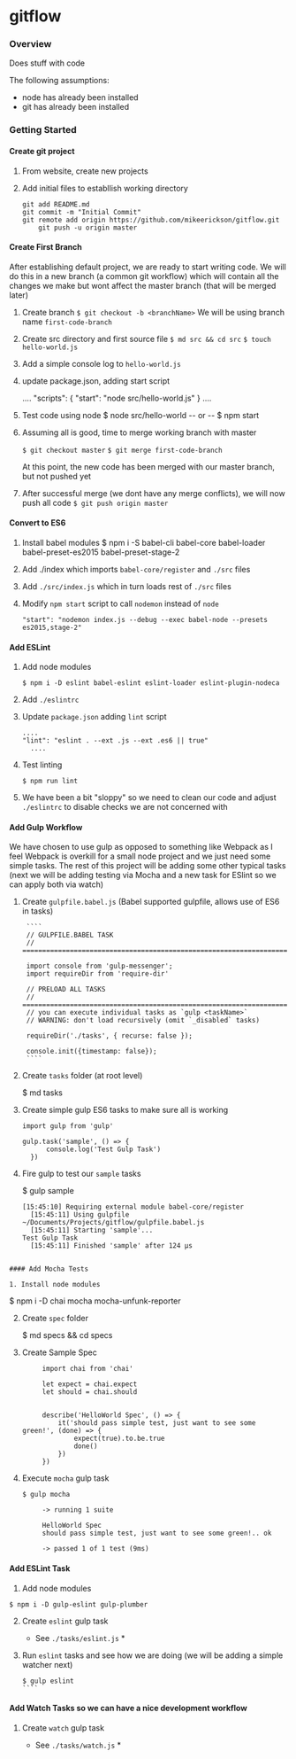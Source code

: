 # gitflow

### Overview
Does stuff with code

The following assumptions:

- node has already been installed
- git has already been installed

### Getting Started


#### Create git project

1. From website, create new projects

2. Add initial files to establlish working directory

	````
	git add README.md
	git commit -m "Initial Commit"
	git remote add origin https://github.com/mikeerickson/gitflow.git
		git push -u origin master
	````

#### Create First Branch

After establishing default project, we are ready to start writing code. We will do this in a new branch (a common git workflow) which will contain all the changes we make but wont affect the master branch (that will be merged later)

1. Create branch
   `$ git checkout -b <branchName>`
   We will be using branch name `first-code-branch`

2. Create src directory and first source file
   `$ md src && cd src`
   `$ touch hello-world.js`

3. Add a simple console log to `hello-world.js`

4. update package.json, adding start script

	....
  "scripts": {
	  "start": "node src/hello-world.js"
  }
  ....

5. Test code using node
   $ node src/hello-world
   -- or --
   $ npm start

6. Assuming all is good, time to merge working branch with master

   `$ git checkout master`
   `$ git merge first-code-branch`

   At this point, the new code has been merged with our master branch, but not pushed yet

7. After successful merge (we dont have any merge conflicts), we will now push all code
   `$ git push origin master`

#### Convert to ES6

1. Install babel modules
   $ npm i -S babel-cli babel-core babel-loader babel-preset-es2015 babel-preset-stage-2

2. Add ./index which imports `babel-core/register` and `./src` files

3. Add `./src/index.js` which in turn loads rest of `./src` files

4. Modify `npm start` script to call `nodemon` instead of `node`

   ````
   "start": "nodemon index.js --debug --exec babel-node --presets es2015,stage-2"
   ````

#### Add ESLint

1. Add node modules
   ````
   $ npm i -D eslint babel-eslint eslint-loader eslint-plugin-nodeca
   ````

2. Add `./eslintrc` 

3. Update `package.json` adding `lint` script 
   ````
   ....
   "lint": "eslint . --ext .js --ext .es6 || true"
	 ....
   ````

4. Test linting
   ````
   $ npm run lint
   ````

5. We have been a bit "sloppy" so we need to clean our code and adjust `./eslintrc` to disable checks we are not concerned with

#### Add Gulp Workflow

We have chosen to use gulp as opposed to something like Webpack as I feel Webpack is overkill for a small node project and we just need some simple tasks. The rest of this project will be adding some other typical tasks (next we will be adding testing via Mocha and a new task for ESlint so we can apply both via watch)

1. Create `gulpfile.babel.js` (Babel supported gulpfile, allows use of ES6 in tasks)

		````
		// GULPFILE.BABEL TASK
		// =============================================================================
		
		import console from 'gulp-messenger';
		import requireDir from 'require-dir'
		
		// PRELOAD ALL TASKS
		// =============================================================================
		// you can execute individual tasks as `gulp <taskName>`
		// WARNING: don't load recursively (omit `_disabled` tasks)
		
		requireDir('./tasks', { recurse: false });
		
		console.init({timestamp: false});
		````
2. Create `tasks` folder (at root level)

   $ md tasks

3. Create simple gulp ES6 tasks to make sure all is working

   ````
   import gulp from 'gulp'

   gulp.task('sample', () => {
		 console.log('Test Gulp Task')
	 })
   ````

4. Fire gulp to test our `sample` tasks

   $ gulp sample

   ````
   [15:45:10] Requiring external module babel-core/register
	 [15:45:11] Using gulpfile ~/Documents/Projects/gitflow/gulpfile.babel.js
	 [15:45:11] Starting 'sample'...
   Test Gulp Task
	 [15:45:11] Finished 'sample' after 124 μs
  ````

#### Add Mocha Tests

1. Install node modules
   ````
   $ npm i -D chai mocha mocha-unfunk-reporter

2. Create `spec` folder

   $ md specs && cd specs

3. Create Sample Spec

   ````
		import chai from 'chai'
		
		let expect = chai.expect
		let should = chai.should
		
		
		describe('HelloWorld Spec', () => {
			it('should pass simple test, just want to see some green!', (done) => {
				expect(true).to.be.true
				done()
			})
		})
   ````

4. Execute `mocha` gulp task

   ````
   $ gulp mocha

		-> running 1 suite
		
		HelloWorld Spec
		should pass simple test, just want to see some green!.. ok
		
		-> passed 1 of 1 test (9ms)
   ````

#### Add ESLint Task

1. Add node modules

  ````
  $ npm i -D gulp-eslint gulp-plumber
  ````

2. Create `eslint` gulp task

   * See `./tasks/eslint.js` *
	
3. Run `eslint` tasks and see how we are doing (we will be adding a simple watcher next)	

   `````
   $ gulp eslint
   ````

#### Add Watch Tasks so we can have a nice development workflow

1. Create `watch` gulp task

   * See `./tasks/watch.js` *
